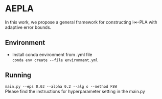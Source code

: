 # AEPLA
In this work, we propose a general framework for constructing l∞-PLA with adaptive error bounds.
## Environment
* Install conda environment from .yml file  
`conda env create --file environment.yml`
## Running
`main.py --eps 0.03 --alpha 0.2 --alg o --method FSW`  
Please find the instructions for hyperparameter setting in the main.py
